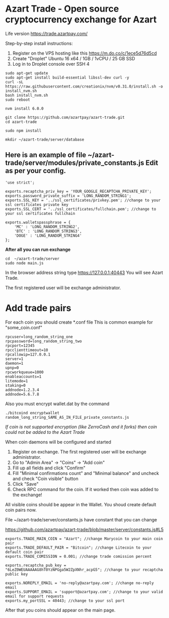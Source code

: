 # Azart Trade - Open source cryptocurrency exchange for Azart 

Life version https://trade.azartpay.com/

Step-by-step install instructions:

1. Register on the VPS hosting like this https://m.do.co/c/1ece5d76d5cd
2. Create "Droplet" Ubuntu 16 x64 / 1GB / 1vCPU / 25 GB SSD
3. Log in to Droplet console over SSH
4

```
sudo apt-get update
sudo apt-get install build-essential libssl-dev curl -y
curl -sL https://raw.githubusercontent.com/creationix/nvm/v0.31.0/install.sh -o install_nvm.sh
bash install_nvm.sh
sudo reboot

nvm install 6.0.0

git clone https://github.com/azartpay/azart-trade.git
cd azart-trade

sudo npm install 

mkdir ~/azart-trade/server/database
```

## Here is an example of file ~/azart-trade/server/modules/private_constants.js Edit as per your config.

```
'use strict';

exports.recaptcha_priv_key = 'YOUR_GOOGLE_RECAPTCHA_PRIVATE_KEY';
exports.password_private_suffix = 'LONG_RANDOM_STRING1';
exports.SSL_KEY = '../ssl_certificates/privkey.pem'; //change to your ssl certificates private key
exports.SSL_CERT = '../ssl_certificates/fullchain.pem'; //change to your ssl certificates fullchain

exports.walletspassphrase = {
    'MC' : 'LONG_RANDOM_STRING2',
    'BTC' : 'LONG_RANDOM_STRING3',
    'DOGE' : 'LONG_RANDOM_STRING4'
};
```

**After all you can run exchange**

```
cd  ~/azart-trade/server
sudo node main.js
```

In the browser address string type https://127.0.0.1:40443
You will see Azart Trade.

The first registered user will be exchange administrator. 

# Add trade pairs

For each coin you should create *.conf file
This is common example for "some_coin.conf"

```
rpcuser=long_random_string_one
rpcpassword=long_random_string_two
rpcport=12345
rpcclienttimeout=10
rpcallowip=127.0.0.1
server=1
daemon=1
upnp=0
rpcworkqueue=1000
enableaccounts=1
litemode=1
staking=0
addnode=1.2.3.4
addnode=5.6.7.8

```

Also you must encrypt wallet.dat by the command

```
./bitcoind encryptwallet random_long_string_SAME_AS_IN_FILE_private_constants.js

```

*If coin is not supported encryption (like ZerroCash and it forks) then coin could not be added to the Azart Trade*


When coin daemons will be configured and started

1. Register on exchange. The first registered user will be exchange administrator.
2. Go to "Admin Area" -> "Coins" -> "Add coin"
3. Fill up all fields and click "Confirm"
4. Fill "Minimal confirmations count" and "Minimal balance" and uncheck and check "Coin visible" button
5. Click "Save"
6. Check RPC command for the coin. If it worked then coin was added to the exchange!

All visible coins should be appear in the Wallet. You shoud create default coin pairs now.

File ~/azart-trade/server/constants.js have constant that you can change

https://github.com/azartpay/azart-trade/blob/master/server/constants.js#L5

```
exports.TRADE_MAIN_COIN = "Azart"; //change Marycoin to your main coin pair
exports.TRADE_DEFAULT_PAIR = "Bitcoin"; //change Litecoin to your default coin pair
exports.TRADE_COMISSION = 0.001; //change trade comission percent

exports.recaptcha_pub_key = "6LeZ0WEUAAAAAG8hT0YzNPGga5W2ZpXNhr_acpG5"; //change to your recaptcha public key

exports.NOREPLY_EMAIL = 'no-reply@azartpay.com'; //change no-reply email
exports.SUPPORT_EMAIL = 'support@azartpay.com'; //change to your valid email for support requests
exports.my_portSSL = 40443; //change to your ssl port

```

After that you coins should appear on the main page.


